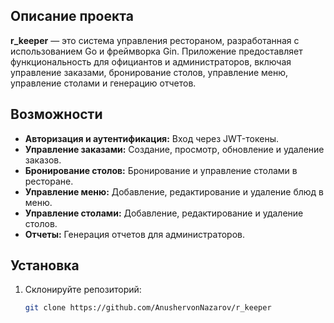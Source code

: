 ## Описание проекта

**r_keeper** — это система управления рестораном, разработанная с использованием Go и фреймворка Gin. Приложение предоставляет функциональность для официантов и администраторов, включая управление заказами, бронирование столов, управление меню, управление столами и генерацию отчетов.

## Возможности

- **Авторизация и аутентификация:** Вход через JWT-токены.
- **Управление заказами:** Создание, просмотр, обновление и удаление заказов.
- **Бронирование столов:** Бронирование и управление столами в ресторане.
- **Управление меню:** Добавление, редактирование и удаление блюд в меню.
- **Управление столами:** Добавление, редактирование и удаление столов.
- **Отчеты:** Генерация отчетов для администраторов.

## Установка

1. Склонируйте репозиторий:

   ```bash
   git clone https://github.com/AnushervonNazarov/r_keeper
